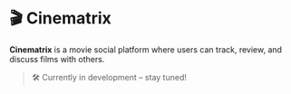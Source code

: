# 🎬 Cinematrix

**Cinematrix** is a movie social platform where users can track, review, and discuss films with others.

> 🛠️ Currently in development – stay tuned!
